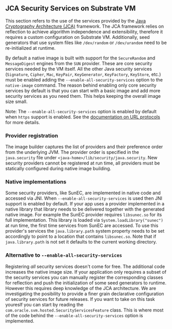 JCA Security Services on Substrate VM
-----------------------------

This section refers to the use of the services provided by the [Java Cryptography Architecture (JCA)](https://docs.oracle.com/javase/8/docs/technotes/guides/security/crypto/CryptoSpec.html) framework. The JCA framework relies on reflection to achieve algorithm independence and extensibility, therefore it requires a custom configuration on Substrate VM. Additionally, seed generators that use system files like `/dev/random` or `/dev/urandom` need to be re-initialized at runtime.

By default a native image is built with support for the `SecureRandom` and `MessageDigest` engines from the `SUN` provider. These are core security services needed by the VM itself. All the other Java security services (`Signature`, `Cipher`, `Mac`, `KeyPair`, `KeyGenerator`, `KeyFactory`, `KeyStore`, etc.) must be enabled adding the `--enable-all-security-services` option to the `native-image` command. The reason behind enabling only core security services by default is that you can start with a basic image and add more security services as you need them. This helps keeping the overall image size small.

Note: The `--enable-all-security-services` option is enabled by default when `https` support is enabled. See the [documentation on URL protocols](URL-PROTOCOLS.md) for more details.

### Provider registration

The image builder captures the list of providers and their preference order from the underlying JVM. The provider order is specified in the `java.security` file under `<java-home>/lib/security/java.security`. New security providers cannot be registered at run time, all providers must be statically configured during native image building.

### Native implementations

Some security providers, like SunEC, are implemented in native code and accessed via JNI. When `--enable-all-security-services` is used then JNI support is enabled by default. If your app uses a provider implemented in a native library that library needs to be delivered together with the generated native image. For example the SunEC provider requires `libsunec.so` for its full implementation. This library is loaded via `System.loadLibrary("sunec")` at run time, the first time services from SunEC are accessed. To use this provider's services the `java.library.path` system property needs to be set accordingly to point to a location that contains `libsunec.so`. Note that if `java.library.path` is not set it defaults to the current working directory.

### Alternative to `--enable-all-security-services`

Registering *all* security services doesn't come for free. The additional code increases the native image size. If your application only requires a subset of the security services you can manually register the corresponding classes for reflection and push the initialization of some seed generators to runtime. However this requires deep knowledge of the JCA architecture. We are investigating the posibility to provide a finer grain declarative configuration of security services for future releases. If you want to take on this task youreslf you can start by reading the `com.oracle.svm.hosted.SecurityServicesFeature` class. This is where most of the code behind the `--enable-all-security-services` option is implemented.
